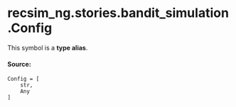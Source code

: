 <div itemscope itemtype="http://developers.google.com/ReferenceObject">
<meta itemprop="name" content="recsim_ng.stories.bandit_simulation.Config" />
<meta itemprop="path" content="Stable" />
</div>

# recsim_ng.stories.bandit_simulation.Config

<!-- Insert buttons and diff -->

This symbol is a **type alias**.

#### Source:

<pre class="devsite-click-to-copy prettyprint lang-py tfo-signature-link">
<code>Config = <class 'Mapping'>[
    str,
    Any
]
</code></pre>

<!-- Placeholder for "Used in" -->

